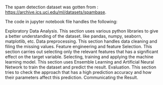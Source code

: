 The spam detection dataset was gotten from : https://archive.ics.uci.edu/ml/datasets/spambase.

The code in jupyter notebook file handles the following:

Exploratory Data Analysis.
    This section uses various python libraries to give a better understanding of the dataset.
    like pandas, numpy, seaborn, matplotlib, etc.
Data preprocessing.
    This section handles data cleaning and filing the missing values.
Feature engineering and feature Selection.
    This section carries out selecting only the relevant features that has a significant effect on the target variable.
Selecting, training and applying the machine learning model.
    This section uses Ensemble Learning and Artificial Neural Network to train the dataset and predict the result.
Evaluation.
    This section tries to check the approach that has a high prediction accuracy and how their parameters affect this prediction. 
Communicating the Result.